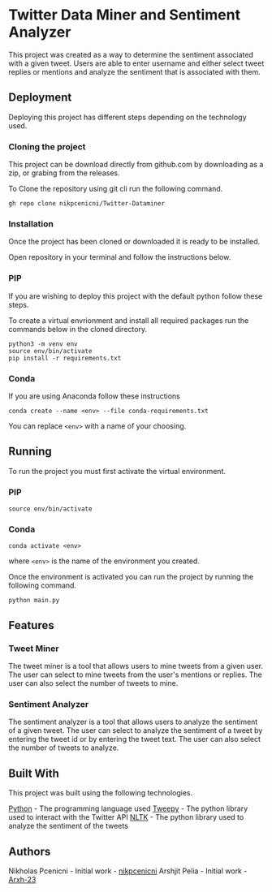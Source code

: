 
# Twitter Data Miner and Sentiment Analyzer

This project was created as a way to determine the sentiment associated with a given tweet.
Users are able to enter username and either select tweet replies or mentions and analyze the sentiment that is associated with them.


## Deployment

Deploying this project has different steps depending on the technology used.

### Cloning the project
This project can be download directly from github.com by downloading as a zip, or grabing from the releases.

To Clone the repository using git cli run the following command.
```
gh repo clone nikpcenicni/Twitter-Dataminer
```

### Installation
Once the project has been cloned or downloaded it is ready to be installed.

Open repository in your terminal and follow the instructions below.

### PIP
If you are wishing to deploy this project with the default python follow these steps.


To create a virtual envrionment and install all required packages run the commands below in the cloned directory.
```
python3 -m venv env
source env/bin/activate
pip install -r requirements.txt
```

### Conda
If you are using Anaconda follow these instructions

```
conda create --name <env> --file conda-requirements.txt
```

You can replace ```<env>``` with a name of your choosing.


## Running

To run the project you must first activate the virtual environment.

### PIP
```
source env/bin/activate
```

### Conda
```
conda activate <env>
```
where ```<env>``` is the name of the environment you created.

Once the environment is activated you can run the project by running the following command.
```
python main.py
```

## Features

### Tweet Miner
The tweet miner is a tool that allows users to mine tweets from a given user. The user can select to mine tweets from the user's mentions or replies. The user can also select the number of tweets to mine.

### Sentiment Analyzer
The sentiment analyzer is a tool that allows users to analyze the sentiment of a given tweet. The user can select to analyze the sentiment of a tweet by entering the tweet id or by entering the tweet text. The user can also select the number of tweets to analyze.

## Built With
This project was built using the following technologies.

[Python](https://www.python.org/) - The programming language used
[Tweepy](https://www.tweepy.org/) - The python library used to interact with the Twitter API
[NLTK](https://www.nltk.org/) - The python library used to analyze the sentiment of the tweets

## Authors
Nikholas Pcenicni - Initial work - [nikpcenicni](https://pcenicni.dev)
Arshjit Pelia - Initial work - [Arxh-23](https://github.com/Arxh-23)
